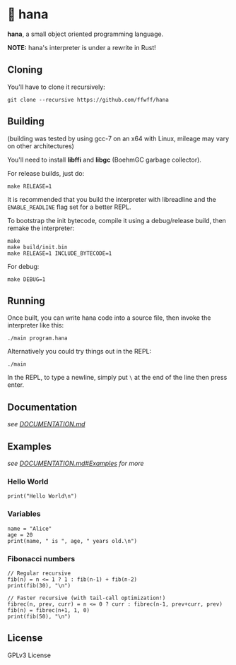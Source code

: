 # 🌸 hana

**hana**, a small object oriented programming language.

**NOTE:** hana's interpreter is under a rewrite in Rust!

## Cloning

You'll have to clone it recursively:

```
git clone --recursive https://github.com/ffwff/hana
```

## Building

(building was tested by using gcc-7 on an x64 with Linux, mileage may vary on other architectures)

You'll need to install **libffi** and **libgc** (BoehmGC garbage collector).

For release builds, just do:

```
make RELEASE=1
```

It is recommended that you build the interpreter with libreadline and the `ENABLE_READLINE` flag set for a better REPL.

To bootstrap the init bytecode, compile it using a debug/release build, then remake the interpreter:

```
make
make build/init.bin
make RELEASE=1 INCLUDE_BYTECODE=1
```

For debug:

```
make DEBUG=1
```

## Running

Once built, you can write hana code into a source file, then invoke the interpreter like this:

```
./main program.hana
```

Alternatively you could try things out in the REPL:

```
./main
```

In the REPL, to type a newline, simply put `\` at the end of the line then press enter.

## Documentation

*see [DOCUMENTATION.md](/DOCUMENTATION.md)*

## Examples

*see [DOCUMENTATION.md#Examples](/DOCUMENTATION.md#examples) for more*

### Hello World

```
print("Hello World\n")
```

### Variables

```
name = "Alice"
age = 20
print(name, " is ", age, " years old.\n")
```

### Fibonacci numbers

```
// Regular recursive
fib(n) = n <= 1 ? 1 : fib(n-1) + fib(n-2)
print(fib(30), "\n")

// Faster recursive (with tail-call optimization!)
fibrec(n, prev, curr) = n <= 0 ? curr : fibrec(n-1, prev+curr, prev)
fib(n) = fibrec(n+1, 1, 0)
print(fib(50), "\n")
```

## License

GPLv3 License
